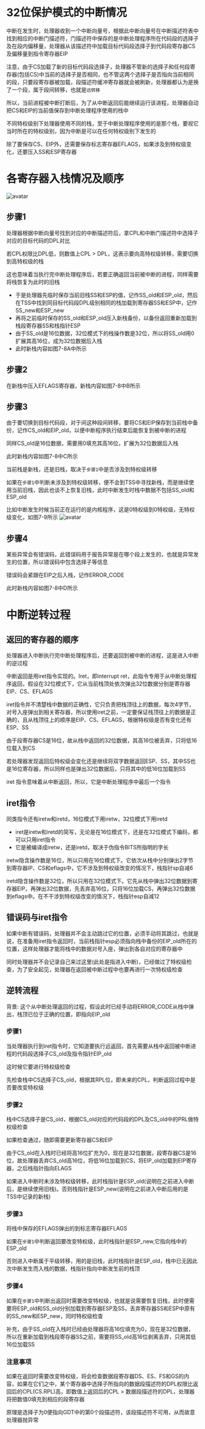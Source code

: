 # 32位保护模式的中断情况
中断在发生时，处理器收到一个中断向量号，根据此中断向量号在中断描述符表中找到相应的中断门描述符，门描述符中保存的是中断处理程序所在代码段的选择子及在段内偏移量，处理器从该描述符中加载目标代码段选择子到代码段寄存器CS及偏移量到指令寄存器EIP

注意，由于CS加载了新的目标代码段选择子，处理器不管新的选择子和任何段寄存器(包括CS)中当前的选择子是否相同，也不管这两个选择子是否指向当前相同的段，只要段寄存器被加载，段描述符缓冲寄存器就会被刷新，处理器都认为是换了一个段，属于段间转移，也就是`远转移`

所以，当前进程被中断打断后，为了从中断返回后能继续运行该进程，处理器自动把CS和EIP的当前值保存到中断处理程序使用的栈中

不同特权级别下处理器使用不同的栈，至于中断处理程序使用的是那个栈，要视它当时所在的特权级别，因为中断是可以在任何特权级别下发生的

除了要保存CS、EIP外，还需要保存标志寄存器EFLAGS，如果涉及到特权级变化，还要压入SS和ESP寄存器

# 各寄存器入栈情况及顺序
![avatar](../images/interrupt_9.png)
## 步骤1
处理器根据中断向量号找到对应的中断描述符后，拿CPL和中断门描述符中选择子对应的目标代码的DPL对比

若CPL权限比DPL低，则数值上CPL > DPL，这表示要向高特权级转移，需要切换到高特权级的栈

这也意味着当执行完中断处理程序后，若要正确返回当前被中断的进程，同样需要将栈恢复为此时的旧栈
- 于是处理器先临时保存当前旧栈SS和ESP的值，记作SS_old和ESP_old，然后在TSS中找到同目标代码段DPL级别相同的栈加载到寄存器SS和ESP中，记作SS_new和ESP_new
- 再将之前临时保存的SS_old和ESP_old压入新栈备份，以备份返回重新加载到栈段寄存器SS和栈指针ESP
- 由于SS_old是16位数据，32位模式下的栈操作数是32位，所以将SS_old用0扩展其高16位，成为32位数据后入栈
- 此时新栈内容如图7-8A中所示

## 步骤2
在新栈中压入EFLAGS寄存器，新栈内容如图7-8中B所示

## 步骤3
由于要切换到目标代码段，对于间这种段间转移，要将CS和EIP保存到当前栈中备份，记作CS_old和EIP_old，以便中断程序执行结束后能恢复到被中断的进程

同样CS_old是16位数据，需要用0填充其高16位，扩展为32位数据后入栈

此时新栈内容如图7-8中C所示

当前栈是新栈，还是旧栈，取决于`步骤1`中是否涉及到特权级转移

如果在`步骤1`中判断未涉及到特权级转移，便不会到TSS中寻找新栈，而是继续使用当前旧栈，因此也谈不上恢复旧栈，此时中断发生时栈中数据不包括SS_old和ESP_old

比如中断发生时候当前正在运行的是内核程序，这是0特权级到0特权级，无特权级变化，如图7-9所示
![avatar](../images/interrupt_10.png)

## 步骤4
某些异常会有错误码，此错误码用于报告异常是在哪个段上发生的，也就是异常发生的位置，所以错误码中包含选择子等信息

错误码会紧跟在EIP之后入栈，记作ERROR_CODE

此时新栈内容如图7-8中D所示

# 中断逆转过程
## 返回的寄存器的顺序
处理器进入中断执行完中断处理程序后，还要返回到被中断的进程，这是进入中断的逆过程

中断返回是用iret指令实现的。Iret，即interrupt ret，此指令专用于从中断处理程序返回，假设在32位模式下，它从当前栈顶处依次弹出32位数据分别是寄存器EIP、CS、EFLAGS

iret指令并不清楚栈中数据的正确性，它只负责把栈顶往上的数据，每次4字节，对号入座弹出到相关寄存器，所以使用iret之前，一定要保证栈顶往上的数据是正确的，且从栈顶往上的顺序是EIP、CS、EFLAGS，根据特权级是否有变化还有ESP、SS

由于段寄存器CS是16位，故从栈中返回的32位数据，其高16位被丢弃，只将低16位载入到CS

若处理器发现返回后特权级会变化还是继续将双字数据返回ESP、SS，其中SS也是16位寄存器，所以同样也是弹出32位数据后，只将其中的低16位加载到SS

iret 指令意味着从中断返回，所以，它是中断处理程序中最后一个指令

## iret指令
同类指令还有iretw和iretd，16位模式下用iretw，32位模式下用iretd
- iret是iretw和iretd的简写，无论是在16位模式下，还是在32位模式下编码，都可以只用iret指令
- 它是被编译成iretw，还是iretd，取决于伪指令BITS所指明的字长

iretw隐含操作数是16位，所以只用在16位模式下。它依次从栈中分别弹出2字节到寄存器IP、CS和eflags中，它不涉及到特权级改变的情况下，栈指针sp自减6

iretd隐含操作数是32位，所以只用在32位模式下。它先从栈中弹出32位数据到寄存器EIP，再弹出32位数据，先丢弃高16位，只将16位加载CS，再弹出32位数据到eflags中。在不干涉到特权级改变的情况下，栈指针esp自减12

## 错误码与iret指令
如果中断有错误码，处理器并不会主动跳过它的位置，必须手动将其跳过，也就是说，在准备用iret指令返回时，当前栈指针esp必须指向栈中备份的EIP_old所在的位置，这样处理器才能将栈中的数据对号入座，弹出到各自对应的寄存器中

同时处理器并不会记录自己来过这里(此处是指进入中断)，已经做过了特权级检查，为了安全起见，处理器在返回被中断过程中也要再进行一次特权级检查

## 逆转流程
背景: 这个从中断处理返回的过程，假设此时已经手动将ERROR_CODE从栈中弹出，栈顶已位于正确的位置，即指向EIP_old

### 步骤1
当处理器执行到iret指令时，它知道要执行远返回，首先需要从栈中返回被中断进程的代码段选择子CS_old及指令指针EIP_old

这时候它要进行特权级检查

先检查栈中CS选择子CS_old，根据其RPL位，即未来的CPL，判断返回过程中是否要改变特权级

### 步骤2
栈中CS选择子是CS_old，根据CS_old对应的代码段的DPL及CS_old中的PRL做特权级检查

如果检查通过，随即需要更新寄存器CS和EIP

由于CS_old在入栈时已经将高16位扩充为0，现在是32位数据，段寄存器CS是16位，故处理器丢弃CS_old高16位，将低16位加载到CS，将EIP_old加载到EIP寄存器，之后栈指针指向ELAGS

如果进入中断时未涉及特权级转移，此时栈指针是ESP_old(说明在之前进入中断后，是继续使用旧栈)。否则栈指针是ESP_new(说明在之前进入中断后用的是TSS中记录的新栈)

### 步骤3
将栈中保存的EFLAGS弹出的到标志寄存器EFLAGS

如果在`步骤1`中判断返回要改变特权级，此时栈指针是ESP_new,它指向栈中的ESP_old

否则进入中断属于平级转移，用的是旧栈，此时栈指针是ESP_old，栈中已无因此次中断发生而入栈的数据，栈指针指向中断发生前的栈顶

### 步骤4
如果在`步骤1`中判断出返回时需要改变特权级，也就是说需要恢复旧栈，此时便需要将ESP_old和SS_old分别加载到寄存器ESP及SS，丢弃寄存器SS和ESP中原有的SS_new和ESP_new，同时特权级检查

补充，由于SS_old在入栈时已经由处理器将高16位填充为0，现在是32位数据，所以在重新加载到栈段寄存器SS之前，需要将SS_old高16位剥离丢弃，只用其低16位加载SS


### 注意事项
如果在返回时需要改变特权级，将会检查数据段寄存器DS、ES、FS和GS的内容，如果在它们之中，某个寄存器中选择子所指向的数据段描述符的DPL权限比返回后的CPL(CS.RPL)高，即数值上返回后的CPL > 数据段描述符的DPL，处理器将把数值0填充到相应的段寄存器

原理是选择子为0便指向GDT中的第0个段描述符，该段描述符不可用，从而故意处理器抛异常



